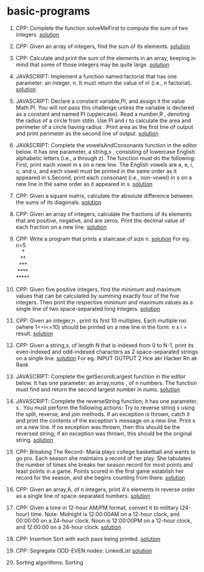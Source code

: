 # basic-programs

1.  CPP: Complete the function solveMeFirst to compute the sum of two integers. [solution](1.cpp)

2.  CPP: Given an array of integers, find the sum of its elements.  [solution](2.cpp)

3.  CPP: Calculate and print the sum of the elements in an array, keeping in mind that some of those integers may be quite large.   [solution](3.cpp)

4.  JAVASCRIPT: Implement a function named factorial that has one parameter: an integer, n. It must return the value of n! (i.e., n factorial). [solution](4.js)

5.  JAVASCRIPT: Declare a constant variable,PI, and assign it the value Math.PI. You will not pass this challenge unless the variable is declared as a constant and named PI (uppercase).
Read a number,R , denoting the radius of a circle from stdin.
Use PI and r to calculate the area and perimeter of a circle having radius .
Print area as the first line of output and print perimeter as the second line of output.    [solution](5.js)

6.  JAVASCRIPT: Complete the vowelsAndConsonants function in the editor below. It has one parameter, a string,s , consisting of lowercase English alphabetic letters (i.e., a through z). The function must do the following:
First, print each vowel in s on a new line. The English vowels are a, e, i, o, and u, and each vowel must be printed in the same order as it appeared in s.Second, print each consonant (i.e., non-vowel) in s on a new line in the same order as it appeared in s. [solution](6.js)

7.  CPP: Given a square matrix, calculate the absolute difference between the sums of its diagonals.    [solution](7.cpp)

8.  CPP: Given an array of integers, calculate the fractions of its elements that are positive, negative, and are zeros. Print the decimal value of each fraction on a new line.    [solution](8.cpp)

9.  CPP: Write a program that prints a staircase of size n.    [solution](9.cpp)
For eg. n=5 <br />
&nbsp;&nbsp;&nbsp;&nbsp;\*<br />
&nbsp;&nbsp;&nbsp;\*\*<br />
&nbsp;&nbsp;\*\*\*<br />
&nbsp;\*\*\*\*<br />
\*\*\*\*\*<br />

10. CPP: Given five positive integers, find the minimum and maximum values that can be calculated by summing exactly four of the five integers. Then print the respective minimum and maximum values as a single line of two space-separated long integers.   [solution](10.cpp)

11. CPP: Given an integer,n , print its first 10 multiples. Each multiple nxi (where 1<=i<=10) should be printed on a new line in the form: n x i = result.    [solution](11.cpp)

12. CPP: Given a string,s, of length N that is indexed from 0 to N-1, print its even-indexed and odd-indexed characters as 2 space-separated strings on a single line.      [solution](12.cpp)
For eg.
INPUT                       OUTPUT
2                           Hce akr
Hacker                      Rn ak
Rank

13. JAVASCRIPT: Complete the getSecondLargest function in the editor below. It has one parameter: an array,nums , of n numbers. The function must find and return the second largest number in nums.    [solution](13.js)

14. JAVASCRIPT: Complete the reverseString function; it has one parameter, s . You must perform the following actions:
Try to reverse string s using the split, reverse, and join methods.
If an exception is thrown, catch it and print the contents of the exception's message on a new line.
Print s on a new line. If no exception was thrown, then this should be the reversed string; if an exception was thrown, this should be the original string.     [solution](14.js)

15. CPP: Breaking The Record- 
Maria plays college basketball and wants to go pro. Each season she maintains a record of her play. She tabulates the number of times she breaks her season record for most points and least points in a game. Points scored in the first game establish her record for the season, and she begins counting from there.     [solution](15.cpp)

16. CPP: Given an array,A, of n integers, print A's elements in reverse order as a single line of space-separated numbers.  [solution](16.cpp)

17. CPP: Given a time in 12-hour AM/PM format, convert it to military (24-hour) time.
Note: Midnight is 12:00:00AM on a 12-hour clock, and 00:00:00 on a 24-hour clock. Noon is 12:00:00PM on a 12-hour clock, and 12:00:00 on a 24-hour clock.       [solution](17.cpp)

18. CPP: Insertion Sort with each pass being printed.       [solution](18.cpp)

19.	CPP: Segregate ODD-EVEN nodes: LinkedList 				[solution](oddEvenSegregate.cpp)

20. Sorting algorithms: Sorting
